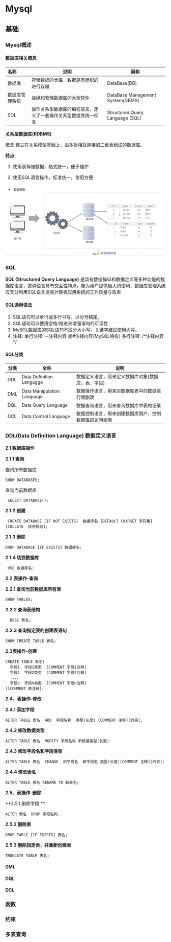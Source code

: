 # Mysql

## 基础

### Mysql概述

#### **数据库相关概念**

| 名称      | 说明                              | 简称                               |
| :------ | ------------------------------- | -------------------------------- |
| 数据库     | 存储数据的仓库，数据是有组织的进行存储             | DataBase(DB)                     |
| 数据库管理系统 | 操纵和管理数据库的大型软件                   | DataBase Management System(DBMS) |
| SOL     | 操作关系型数据库的编程语言，定义了一套操作关系型数据库统一标准 | Structured Query Language (SQL)  |

**关系型数据库(RDBMS)**

概念:建立在关系模型基础上，由多张相互连接的二维表组成的数据库。

**特点:**

1. 使用表存储数据，格式统一，便于维护

2. 使用SQL语言操作，标准统一，使用方便


![](image/1718962769662.jpg)

### SQL

**SQL (Structured Query Language)** 是具有数据操纵和数据定义等多种功能的数据库语言，这种语言具有交互性特点，能为用户提供极大的便利，数据库管理系统应充分利用SQL语言提高计算机应用系统的工作质量与效率

#### SQL通用语法

1. SQL语句可以单行或多行书写，以分号结尾。
2. SQL语句可以使用空格/缩进来增强语句的可读性
3. MySOL数据库的SQL语句不区分大小写，关键字建议使用大写。
4. 注释:
   单行注释: --注释内容 或#注释内容(MySQL特有)
   多行注释: /*注释内容 */

#### SQL分类

| 分类   | 全称                         | 说明                          |
| ---- | -------------------------- | --------------------------- |
| DDL  | Data Definition Langugge   | 数据定义语言，用来定义数据库对象(数据库，表，字段)  |
| DML  | Data Manipulation Language | 数据操作语言，用来对数据库表中的数据进行增删改     |
| DQL  | Data Query Language        | 数据查询语言，用来查询数据库中表的记录         |
| DCL  | Data Control Language      | 数据控制语言，用来创建数据库用户、控制数据库的访问权限 |

### DDL(Data Definition Language)  数据定义语言

**2.1 数据库操作**

**2.1.1 查询**

   查询所有数据库

```
SHOW DATABASES;

```

   查询当前数据库

```
 SELECT DATABASE();

```

**2.1.2 创建**

```
 CREATE DATABASE [IF NOT EXISTS]  数据库名 [DEFAULT CHARSET 字符集] [COLLATE  排序规则];

```

**2.1.3 删除**

```
DROP DATABASE [IF EXISTS] 数据库名;

```

**2.1.4 切换数据库**

```
 USE 数据库名;

```

**2.2 表操作-查询**

**2.2.1 查询当前数据库所有表**

```
SHOW TABLES;

```

**2.2.2 查询表结构**

```
  DESC 表名;

```

**2.2.3 查询指定表的创建表语句**

```
SHOW CREATE TABLE 表名;

```

**2.3表操作-创建**

```
CREATE TABLE 表名(
  字段1  字段1类型  [COMMENT 字段1注释]
  字段2  字段2类型  [COMMENT 字段2注释]
  ....
  字段n  字段n类型  [COMMENT 字段n注释]
)[COMMENT 表注释];

```

**2.4、表操作-修改**

**2.4.1 添加字段**

```
ALTER TABLE 表名  ADD  字段名称  类型(长度) [COMMENT 注释][约束];

```

**2.4.2 修改数据类型**

```
ALTER TABLE 表名  MODIFY 字段名称 新数据类型(长度)

```

**2.4.3 修改字段名和字段类型**

```
ALTER TABLE 表名  CHANGE  旧字段名  新字段名 类型(长度)[COMMENT 注释][约束];

```

**2.4.4 修改表名**

```
ALTER TABLE 表名 RENAME TO 新表名;

```

**2.5、表操作-删除**

**2.5.1 删除字段 **

```
ALTER 表名  DROP 字段名称;

```

**2.5.2 删除表**

```
DROP TABLE [IF EXISTS] 表名;

```

**2.5.3 删除指定表，并重新创建表**

```
TRUNCATE TABLE 表名;
```

#### DML



#### DQL



#### DCL

### 函数



### 约束



### 多表查询


